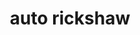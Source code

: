 ---
layout: smileys&emotion
title: auto rickshaw
emoji: auto_rickshaw
permalink: 🛺.html
image: assets/img/3moji/auto_rickshaw.png
---